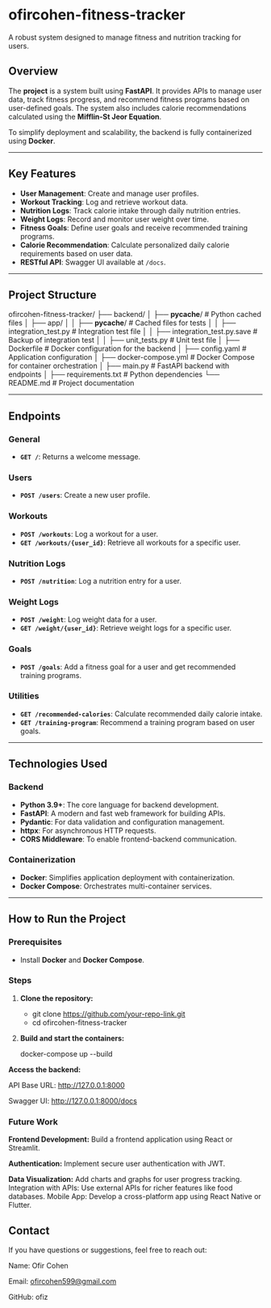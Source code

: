 # **ofircohen-fitness-tracker**

A robust  system designed to manage fitness and nutrition tracking for users.


## **Overview**

The **project** is a  system built using **FastAPI**. It provides APIs to manage user data, track fitness progress, and recommend fitness programs based on user-defined goals. The system also includes calorie recommendations calculated using the **Mifflin-St Jeor Equation**.

To simplify deployment and scalability, the backend is fully containerized using **Docker**.

---

## **Key Features**
- **User Management**: Create and manage user profiles.
- **Workout Tracking**: Log and retrieve workout data.
- **Nutrition Logs**: Track calorie intake through daily nutrition entries.
- **Weight Logs**: Record and monitor user weight over time.
- **Fitness Goals**: Define user goals and receive recommended training programs.
- **Calorie Recommendation**: Calculate personalized daily calorie requirements based on user data.
- **RESTful API**: Swagger UI available at `/docs`.

---

## **Project Structure**

ofircohen-fitness-tracker/
├── backend/
│   ├── __pycache__/                     # Python cached files
│   ├── app/
│   │   ├── __pycache__/                 # Cached files for tests
│   │   ├── integration_test.py          # Integration test file
│   │   ├── integration_test.py.save     # Backup of integration test
│   │   ├── unit_tests.py                # Unit test file
│   ├── Dockerfile                       # Docker configuration for the backend
│   ├── config.yaml                      # Application configuration
│   ├── docker-compose.yml               # Docker Compose for container orchestration
│   ├── main.py                          # FastAPI backend with endpoints
│   ├── requirements.txt                 # Python dependencies
└── README.md                            # Project documentation


---

## **Endpoints**

### **General**
- **`GET /`**: Returns a welcome message.

### **Users**
- **`POST /users`**: Create a new user profile.

### **Workouts**
- **`POST /workouts`**: Log a workout for a user.  
- **`GET /workouts/{user_id}`**: Retrieve all workouts for a specific user.

### **Nutrition Logs**
- **`POST /nutrition`**: Log a nutrition entry for a user.

### **Weight Logs**
- **`POST /weight`**: Log weight data for a user.  
- **`GET /weight/{user_id}`**: Retrieve weight logs for a specific user.

### **Goals**
- **`POST /goals`**: Add a fitness goal for a user and get recommended training programs.

### **Utilities**
- **`GET /recommended-calories`**: Calculate recommended daily calorie intake.  
- **`GET /training-program`**: Recommend a training program based on user goals.

---

## **Technologies Used**

### **Backend**
- **Python 3.9+**: The core language for backend development.
- **FastAPI**: A modern and fast web framework for building APIs.
- **Pydantic**: For data validation and configuration management.
- **httpx**: For asynchronous HTTP requests.
- **CORS Middleware**: To enable frontend-backend communication.

### **Containerization**
- **Docker**: Simplifies application deployment with containerization.
- **Docker Compose**: Orchestrates multi-container services.

---

## **How to Run the Project**

### **Prerequisites**
- Install **Docker** and **Docker Compose**.

### **Steps**
1. **Clone the repository:**
   
   -  git clone https://github.com/your-repo-link.git
   -   cd ofircohen-fitness-tracker

2. **Build and start the containers:**

   docker-compose up --build

**Access the backend:**

API Base URL: http://127.0.0.1:8000

Swagger UI: http://127.0.0.1:8000/docs

### **Future Work**

**Frontend Development:** Build a frontend application using React or Streamlit.

**Authentication:** Implement secure user authentication with JWT.

**Data Visualization:** Add charts and graphs for user progress tracking.
Integration with APIs: Use external APIs for richer features like food databases.
Mobile App: Develop a cross-platform app using React Native or Flutter.

 ## **Contact**

If you have questions or suggestions, feel free to reach out:

Name: Ofir Cohen

Email: ofircohen599@gmail.com

GitHub: ofiz
